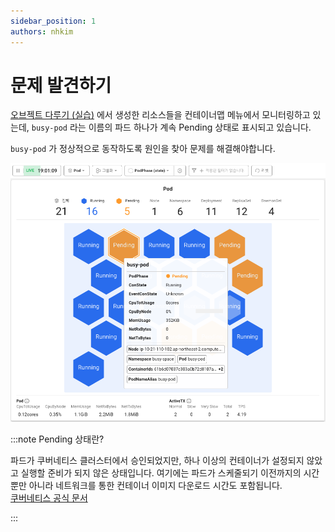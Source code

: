 ```yaml
---
sidebar_position: 1
authors: nhkim
---
```


# 문제 발견하기

[오브젝트 다루기 (실습)](../object-handling/general-command) 에서 생성한 리소스들을 컨테이너맵 메뉴에서 모니터링하고 있는데, `busy-pod` 라는 이름의 파드 하나가 계속 Pending 상태로 표시되고 있습니다.

`busy-pod` 가 정상적으로 동작하도록 원인을 찾아 문제를 해결해야합니다.

![find-problem](./img/intro.png)

:::note Pending 상태란?

파드가 쿠버네티스 클러스터에서 승인되었지만, 하나 이상의 컨테이너가 설정되지 않았고 실행할 준비가 되지 않은 상태입니다. 여기에는 파드가 스케줄되기 이전까지의 시간 뿐만 아니라 네트워크를 통한 컨테이너 이미지 다운로드 시간도 포함됩니다.<br/>
[쿠버네티스 공식 문서](https://kubernetes.io/ko/docs/concepts/workloads/pods/pod-lifecycle/)

:::
